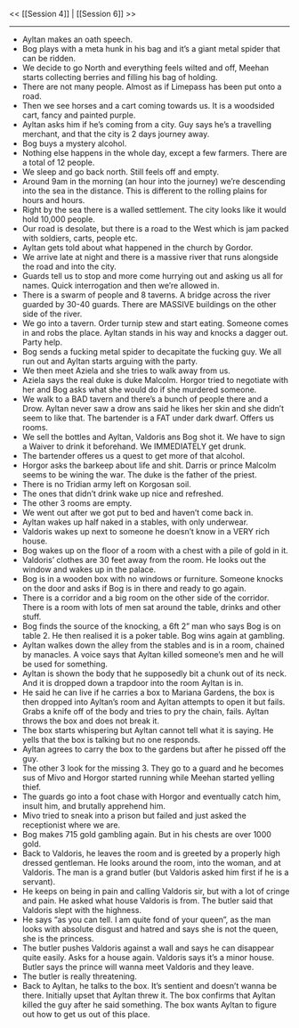 << [[Session 4]] | [[Session 6]] >>

---

- Ayltan makes an oath speech.
- Bog plays with a meta hunk in his bag and it’s a giant metal spider that can be ridden.
- We decide to go North and everything feels wilted and off, Meehan starts collecting berries and filling his bag of holding. 
- There are not many people. Almost as if Limepass has been put onto a road.
- Then we see horses and a cart coming towards us. It is a woodsided cart, fancy and painted purple.
- Ayltan asks him if he’s coming from a city. Guy says he’s a travelling merchant, and that the city is 2 days journey away.
- Bog buys a mystery alcohol. 
- Nothing else happens in the whole day, except a few farmers. There are a total of 12 people. 
- We sleep and go back north. Still feels off and empty.
- Around 9am in the morning (an hour into the journey) we’re descending into the sea in the distance. This is different to the rolling plains for hours and hours.
- Right by the sea there is a walled settlement. The city looks like it would hold 10,000 people.
- Our road is desolate, but there is a road to the West which is jam packed with soldiers, carts, people etc. 
- Ayltan gets told about what happened in the church by Gordor.
- We arrive late at night and there is a massive river that runs alongside the road and into the city. 
- Guards tell us to stop and more come hurrying out and asking us all for names. Quick interrogation and then we’re allowed in.
- There is a swarm of people and 8 taverns. A bridge across the river guarded by 30-40 guards. There are MASSIVE buildings on the other side of the river.
- We go into a tavern. Order turnip stew and start eating. Someone comes in and robs the place. Ayltan stands in his way and knocks a dagger out. Party help. 
- Bog sends a fucking metal spider to decapitate the fucking guy. We all run out and Ayltan starts arguing with the party. 
- We then meet Aziela and she tries to walk away from us. 
- Aziela says the real duke is duke Malcolm. Horgor tried to negotiate with her and Bog asks what she would do if she murdered someone.
- We walk to a BAD tavern and there’s a bunch of people there and a Drow. Ayltan never saw a drow ans said he likes her skin and she didn’t seem to like that. The bartender is a FAT under dark dwarf. Offers us rooms.
- We sell the bottles and Ayltan, Valdoris ans Bog shot it. We have to sign a Waiver to drink it beforehand. We IMMEDIATELY get drunk. 
- The bartender offeres us a quest to get more of that alcohol.
-  Horgor asks the barkeep about life and shit. Darris or prince Malcolm seems to be wining the war. The duke is the father of the priest. 
- There is no Tridian army left on Korgosan soil. 
- The ones that didn’t drink wake up nice and refreshed. 
- The other 3 rooms are empty. 
- We went out after we got put to bed and haven’t come back in. 
- Ayltan wakes up half naked in a stables, with only underwear. 
- Valdoris wakes up next to someone he doesn’t know in a VERY rich house. 
- Bog wakes up on the floor of a room with a chest with a pile of gold in it. 
- Valdoris’ clothes are 30 feet away from the room. He looks out the window and wakes up in the palace.
- Bog is in a wooden box with no windows or furniture. Someone knocks on the door and asks if Bog is in there and ready to go again. 
- There is a corridor and a big room on the other side of the corridor. There is a room with lots of men sat around the table, drinks and other stuff. 
- Bog finds the source of the knocking, a 6ft 2” man who says Bog is on table 2. He then realised it is a poker table. Bog wins again at gambling. 
- Ayltan walkes down the alley from the stables and is in a room, chained by manacles. A voice says that Ayltan killed someone’s men and he will be used for something. 
- Ayltan is shown the body that he supposedly bit a chunk out of its neck. And it is dropped down a trapdoor into the room Ayltan is in. 
- He said he can live if he carries a box to Mariana Gardens, the box is then dropped into Ayltan’s room and Ayltan attempts to open it but fails. Grabs a knife off of the body and tries to pry the chain, fails. Ayltan throws the box and does not break it. 
- The box starts whispering but Ayltan cannot tell what it is saying. He yells that the box is talking but no one responds. 
- Ayltan agrees to carry the box to the gardens but after he pissed off the guy. 
- The other 3 look for the missing 3. They go to a guard and he becomes sus of Mivo and Horgor started running while Meehan started yelling thief. 
- The guards go into a foot chase with Horgor and eventually catch him, insult him, and brutally apprehend him. 
- Mivo tried to sneak into a prison but failed and just asked the receptionist where we are. 
- Bog makes 715 gold gambling again. But in his chests are over 1000 gold. 
- Back to Valdoris, he leaves the room and is greeted by a properly high dressed gentleman. He looks around the room, into the woman, and at Valdoris. The man is a grand butler (but Valdoris asked him first if he is a servant). 
- He keeps on being in pain and calling Valdoris sir, but with a lot of cringe and pain. He asked what house Valdoris is from. The butler said that Valdoris slept with the highness.
- He says “as you can tell. I am quite fond of your queen”, as the man looks with absolute disgust and hatred and says she is not the queen, she is the princess. 
- The butler pushes Valdoris against a wall and says he can disappear quite easily. Asks for a house again. Valdoris says it’s a minor house. Butler says the prince will wanna meet Valdoris and they leave.
- The butler is really threatening. 
- Back to Ayltan, he talks to the box. It’s sentient and doesn’t wanna be there. Initially upset that Ayltan threw it. The box confirms that Ayltan killed the guy after he said something. The box wants Ayltan to figure out how to get us out of this place.